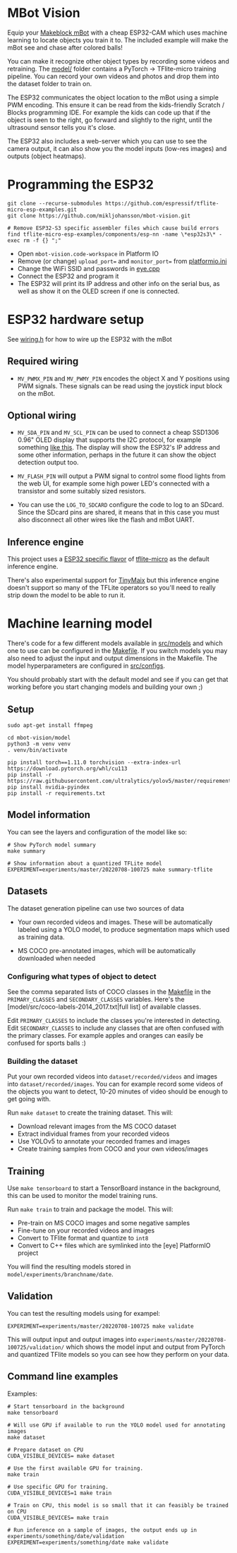 # MBot Vision

Equip your [Makeblock mBot](https://www.makeblock.com/) with a cheap ESP32-CAM which uses machine learning to locate objects 
you train it to. The included example will make the mBot see and chase after colored balls!

You can make it recognize other object types by recording some videos and retraining. The 
[model/](model/) folder contains a PyTorch -> TFlite-micro training pipeline. You can record your
own videos and photos and drop them into the dataset folder to train on.

The ESP32 communicates the object location to the mBot using a simple PWM encoding. This
ensure it can be read from the kids-friendly Scratch / Blocks programming IDE. For example 
the kids can code up that if the object is seen to the right, go forward and slightly to 
the right, until the ultrasound sensor tells you it's close.

The ESP32 also includes a web-server which you can use to see the camera output, it can
also show you the model inputs (low-res images) and outputs (object heatmaps).

# Programming the ESP32

```
git clone --recurse-submodules https://github.com/espressif/tflite-micro-esp-examples.git
git clone https://github.com/mikljohansson/mbot-vision.git

# Remove ESP32-S3 specific assembler files which cause build errors
find tflite-micro-esp-examples/components/esp-nn -name \*esp32s3\* -exec rm -f {} ";"
```

* Open `mbot-vision.code-workspace` in Platform IO
* Remove (or change) `upload_port=` and `monitor_port=` from [platformio.ini](eye/platformio.ini)
* Change the WiFi SSID and passwords in [eye.cpp](eye/src/eye.cpp)
* Connect the ESP32 and program it
* The ESP32 will print its IP address and other info on the serial bus, as well as show it 
  on the OLED screen if one is connected.

# ESP32 hardware setup

See [wiring.h](eye/include/wiring.h) for how to wire up the ESP32 with the mBot

## Required wiring

* `MV_PWMX_PIN` and `MV_PWMY_PIN` encodes the object X and Y positions using PWM 
  signals. These signals can be read using the joystick input block on the mBot.

## Optional wiring

* `MV_SDA_PIN` and `MV_SCL_PIN` can be used to connect a cheap SSD1306 0.96" OLED display that 
  supports the I2C protocol, for example something [like this](https://randomnerdtutorials.com/guide-for-oled-display-with-arduino/).
  The display will show the ESP32's IP address and some other information, perhaps in the future
  it can show the object detection output too.

* `MV_FLASH_PIN` will output a PWM signal to control some flood lights from the web UI, for example some 
  high power LED's connected with a transistor and some suitably sized resistors.

* You can use the `LOG_TO_SDCARD` configure the code to log to an SDcard. Since the SDcard pins are shared, 
  it means that in this case you must also disconnect all other wires like the flash and mBot UART.

## Inference engine

This project uses a [ESP32 specific flavor](https://github.com/espressif/tflite-micro-esp-examples) of [tflite-micro](https://github.com/tensorflow/tflite-micro) as the default inference engine. 

There's also experimental support for [TinyMaix](https://github.com/sipeed/TinyMaix) but this inference 
engine doesn't support so many of the TFLite operators so you'll need to really strip down the 
model to be able to run it.

# Machine learning model

There's code for a few different models available in [src/models](model/src/models) and which one to use can be configured in the [Makefile](model/Makefile). If you switch models you may also need to adjust the input and output dimensions in the Makefile. The model hyperparameters are configured in [src/configs](model/src/configs).

You should probably start with the default model and see if you can get that working before you start
changing models and building your own ;)

## Setup

```
sudo apt-get install ffmpeg

cd mbot-vision/model
python3 -m venv venv
. venv/bin/activate

pip install torch==1.11.0 torchvision --extra-index-url https://download.pytorch.org/whl/cu113
pip install -r https://raw.githubusercontent.com/ultralytics/yolov5/master/requirements.txt
pip install nvidia-pyindex
pip install -r requirements.txt
```

## Model information

You can see the layers and configuration of the model like so:

```
# Show PyTorch model summary
make summary

# Show information about a quantized TFLite model
EXPERIMENT=experiments/master/20220708-100725 make summary-tflite
```

## Datasets

The dataset generation pipeline can use two sources of data

* Your own recorded videos and images. These will be automatically labeled using a YOLO model, to produce segmentation 
  maps which used as training data.

* MS COCO pre-annotated images, which will be automatically downloaded when needed

### Configuring what types of object to detect

See the comma separated lists of COCO classes in the [Makefile](model/Makefile) in the `PRIMARY_CLASSES` and `SECONDARY_CLASSES` variables. Here's the [model/src/coco-labels-2014_2017.txt|full list] of available classes.

Edit `PRIMARY_CLASSES` to include the classes you're interested in detecting. Edit `SECONDARY_CLASSES` to include any classes that are often confused with the primary classes. For example apples and oranges can easily be confused for sports balls :)

### Building the dataset

Put your own recorded videos into `dataset/recorded/videos` and images into `dataset/recorded/images`. You 
can for example record some videos of the objects you want to detect, 10-20 minutes of video should be 
enough to get going with.

Run `make dataset` to create the training dataset. This will:

* Download relevant images from the MS COCO dataset
* Extract individual frames from your recorded videos
* Use YOLOv5 to annotate your recorded frames and images
* Create training samples from COCO and your own videos/images

## Training

Use `make tensorboard` to start a TensorBoard instance in the background, this can be used to monitor the 
model training runs.

Run `make train` to train and package the model. This will:

* Pre-train on MS COCO images and some negative samples
* Fine-tune on your recorded videos and images
* Convert to TFlite format and quantize to `int8`
* Convert to C++ files which are symlinked into the [eye] PlatformIO project

You will find the resulting models stored in `model/experiments/branchname/date`.

## Validation

You can test the resulting models using for exampel:

```
EXPERIMENT=experiments/master/20220708-100725 make validate
```

This will output input and output images into `experiments/master/20220708-100725/validation/` which
shows the model input and output from PyTorch and quantized TFlite models so you can see how they
perform on your data.

## Command line examples

Examples:
```
# Start tensorboard in the background
make tensorboard

# Will use GPU if available to run the YOLO model used for annotating images
make dataset

# Prepare dataset on CPU
CUDA_VISIBLE_DEVICES= make dataset

# Use the first available GPU for training.
make train

# Use specific GPU for training.
CUDA_VISIBLE_DEVICES=1 make train

# Train on CPU, this model is so small that it can feasibly be trained on CPU
CUDA_VISIBLE_DEVICES= make train

# Run inference on a sample of images, the output ends up in experiments/something/date/validation
EXPERIMENT=experiments/something/date make validate
```

